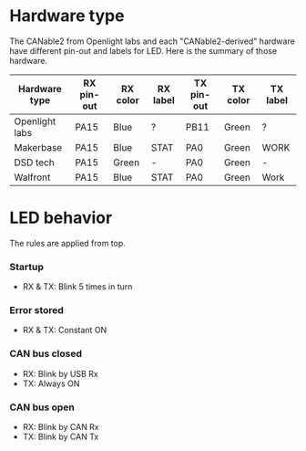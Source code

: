 # Hardware type

The CANable2 from Openlight labs and each "CANable2-derived" hardware have different pin-out and labels for LED.
Here is the summary of those hardware.

| Hardware type  | RX pin-out | RX color | RX label | TX pin-out | TX color | TX label |
|----------------|------------|----------|----------|------------|----------|----------|
| Openlight labs | PA15       | Blue     | ?        | PB11       | Green    | ?        |
| Makerbase      | PA15       | Blue     | STAT     | PA0        | Green    | WORK     |
| DSD tech       | PA15       | Green    | -        | PA0        | Green    | -        |
| Walfront       | PA15       | Blue     | STAT     | PA0        | Green    | Work     |


# LED behavior
The rules are applied from top.

### Startup

* RX & TX: Blink 5 times in turn

### Error stored

* RX & TX: Constant ON

### CAN bus closed

* RX: Blink by USB Rx
* TX: Always ON

### CAN bus open

* RX: Blink by CAN Rx
* TX: Blink by CAN Tx
